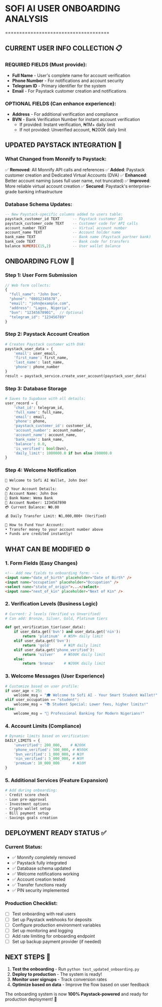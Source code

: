 # SOFI AI USER ONBOARDING ANALYSIS
=====================================

## CURRENT USER INFO COLLECTION 📋

### REQUIRED FIELDS (Must provide):
- **Full Name** - User's complete name for account verification
- **Phone Number** - For notifications and account security  
- **Telegram ID** - Primary identifier for the system
- **Email** - For Paystack customer creation and notifications

### OPTIONAL FIELDS (Can enhance experience):
- **Address** - For additional verification and compliance
- **BVN** - Bank Verification Number for instant account verification
  - If provided: Instant verification, ₦1M+ daily limit
  - If not provided: Unverified account, ₦200K daily limit

## UPDATED PAYSTACK INTEGRATION 🏦

### What Changed from Monnify to Paystack:
✅ **Removed**: All Monnify API calls and references
✅ **Added**: Paystack customer creation and Dedicated Virtual Accounts (DVA)
✅ **Enhanced**: Better account naming (uses full user name, not truncated)
✅ **Improved**: More reliable virtual account creation
✅ **Secured**: Paystack's enterprise-grade banking infrastructure

### Database Schema Updates:
```sql
-- New Paystack-specific columns added to users table:
paystack_customer_id TEXT      -- Paystack customer ID
paystack_customer_code TEXT    -- Customer code for API calls  
account_number TEXT            -- Virtual account number
account_name TEXT              -- Account holder name
bank_name TEXT                 -- Bank name (Paystack partner bank)
bank_code TEXT                 -- Bank code for transfers
balance NUMERIC(15,2)          -- User wallet balance
```

## ONBOARDING FLOW 🚀

### Step 1: User Form Submission
```javascript
// Web form collects:
{
  "full_name": "John Doe",
  "phone": "08012345678", 
  "email": "john@example.com",
  "address": "Lagos, Nigeria",
  "bvn": "12345678901",  // Optional
  "telegram_id": "123456789"
}
```

### Step 2: Paystack Account Creation
```python
# Creates Paystack customer with DVA:
paystack_user_data = {
    'email': user_email,
    'first_name': first_name,
    'last_name': last_name, 
    'phone': phone_number
}
result = paystack_service.create_user_account(paystack_user_data)
```

### Step 3: Database Storage
```python
# Saves to Supabase with all details:
user_record = {
    'chat_id': telegram_id,
    'full_name': full_name,
    'email': email,
    'phone': phone,
    'paystack_customer_id': customer_id,
    'account_number': account_number,
    'account_name': account_name,
    'bank_name': bank_name,
    'balance': 0.0,
    'is_verified': bool(bvn),
    'daily_limit': 1000000.0 if bvn else 200000.0
}
```

### Step 4: Welcome Notification
```markdown
🎉 Welcome to Sofi AI Wallet, John Doe!

📋 Your Account Details:
👤 Account Name: John Doe
🏦 Bank Name: Wema Bank
🔢 Account Number: 1234567890
💳 Current Balance: ₦0.00

💰 Daily Transfer Limit: ₦1,000,000+ (Verified)

📱 How to Fund Your Account:
• Transfer money to your account number above
• Funds are credited instantly!
```

## WHAT CAN BE MODIFIED ⚙️

### 1. **Form Fields** (Easy Changes)
```html
<!-- Add new fields to onboarding form: -->
<input name="date_of_birth" placeholder="Date of Birth" />
<input name="occupation" placeholder="Occupation" />
<select name="state_of_origin">...</select>
<input name="next_of_kin" placeholder="Next of Kin" />
```

### 2. **Verification Levels** (Business Logic)
```python
# Current: 2 levels (Verified vs Unverified)
# Can add: Bronze, Silver, Gold, Platinum tiers

def get_verification_tier(user_data):
    if user_data.get('bvn') and user_data.get('nin'):
        return 'platinum'  # ₦5M+ daily limit
    elif user_data.get('bvn'):
        return 'gold'      # ₦1M daily limit  
    elif user_data.get('phone_verified'):
        return 'silver'    # ₦500K daily limit
    else:
        return 'bronze'    # ₦200K daily limit
```

### 3. **Welcome Messages** (User Experience)
```python
# Customize based on user profile:
if user_age < 25:
    welcome_msg = "🎓 Welcome to Sofi AI - Your Smart Student Wallet!"
elif user_occupation == "student":
    welcome_msg = "📚 Student Special: Lower fees, higher limits!"
else:
    welcome_msg = "💼 Professional Banking for Modern Nigerians!"
```

### 4. **Account Limits** (Compliance)
```python
# Dynamic limits based on verification:
DAILY_LIMITS = {
    'unverified': 200_000,    # ₦200K
    'phone_verified': 500_000, # ₦500K  
    'bvn_verified': 1_000_000, # ₦1M
    'nin_verified': 5_000_000, # ₦5M
    'premium': 10_000_000      # ₦10M
}
```

### 5. **Additional Services** (Feature Expansion)
```python
# Add during onboarding:
- Credit score check
- Loan pre-approval
- Investment options
- Crypto wallet setup
- Bill payment setup
- Savings goals creation
```

## DEPLOYMENT READY STATUS ✅

### Current Status:
- ✅ Monnify completely removed
- ✅ Paystack fully integrated
- ✅ Database schema updated
- ✅ Welcome notifications working
- ✅ Account creation tested
- ✅ Transfer functions ready
- ✅ PIN security implemented

### Production Checklist:
- [ ] Test onboarding with real users
- [ ] Set up Paystack webhooks for deposits
- [ ] Configure production environment variables
- [ ] Set up monitoring and logging
- [ ] Add rate limiting for onboarding endpoint
- [ ] Set up backup payment provider (if needed)

## NEXT STEPS 🎯

1. **Test the onboarding** - Run `python test_updated_onboarding.py`
2. **Deploy to production** - The system is ready!
3. **Monitor user signups** - Track conversion rates
4. **Optimize based on data** - Improve the flow based on user feedback

The onboarding system is now **100% Paystack-powered** and ready for production deployment! 🚀
